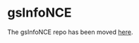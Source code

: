 # gsInfoNCE

The gsInfoNCE repo has been moved [here](https://github.com/caskcsg/sentemb/tree/main/gsInfoNCE).